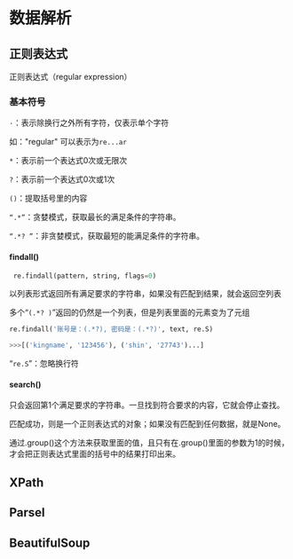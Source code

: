 # 数据解析

## 正则表达式

正则表达式（regular expression）

### 基本符号

`·`：表示除换行之外所有字符，仅表示单个字符

如："regular" 可以表示为`re...ar`

`*`：表示前一个表达式0次或无限次

`?`：表示前一个表达式0次或1次

`()`：提取括号里的内容

`“.*”`：贪婪模式，获取最长的满足条件的字符串。

`“.*? ”`：非贪婪模式，获取最短的能满足条件的字符串。

#### **findall()**

```python
 re.findall(pattern, string, flags=0)
```

以列表形式返回所有满足要求的字符串，如果没有匹配到结果，就会返回空列表

多个“`(.*? )`”返回的仍然是一个列表，但是列表里面的元素变为了元组

```python
re.findall('账号是：(.*?), 密码是：(.*?)', text, re.S)

>>>[('kingname', '123456'), ('shin', '27743')...]
```

“`re.S`”：忽略换行符

#### **search()**

只会返回第1个满足要求的字符串。一旦找到符合要求的内容，它就会停止查找。

匹配成功，则是一个正则表达式的对象；如果没有匹配到任何数据，就是None。

通过.group()这个方法来获取里面的值，且只有在.group()里面的参数为1的时候，才会把正则表达式里面的括号中的结果打印出来。

## XPath

## Parsel

## BeautifulSoup
